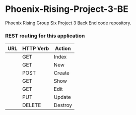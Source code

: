 # Phoenix-Rising-Project-3-BE
Phoenix Rising Group Six Project 3 Back End code repository.

### REST routing for this application
| URL 	| HTTP Verb 	| Action 	|
|:---:	|-----------	|--------	|
|     	|      GET     	|    Index   	|
|       |      GET    	|     New  	|
|     	|      POST    	|    Create   	|
|     	|      GET     	|     Show   	|
|     	|      GET     	|      Edit  	|
|     	|      PUT     	|      Update  	|
|     	|      DELETE   |     Destroy  	|